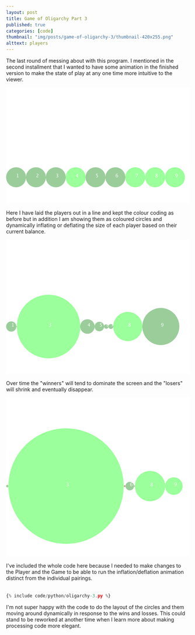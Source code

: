 ```yaml
---
layout: post
title: Game of Oligarchy Part 3
published: true
categories: [code]
thumbnail: "img/posts/game-of-oligarchy-3/thumbnail-420x255.png"
alttext: players
---
```


The last round of messing about with this program. I mentioned in the second installment that I wanted to have some animation in 
the finished version to make the state of play at any one time more intuitive to the viewer. 

![grid](/img/posts/game-of-oligarchy-3/grid-000001.png)

Here I have laid the players out in a line and kept the colour coding as before but in addition I am showing them 
as coloured circles and dynamically inflating or deflating the size of each player based on their current balance. 

![grid](/img/posts/game-of-oligarchy-3/grid-000025.png)

Over time the "winners" will tend to dominate the screen and the "losers" will shrink and eventually disappear.

![grid](/img/posts/game-of-oligarchy-3/grid-000060.png)

I've included the whole code here because I needed to make changes to the Player and the Game to be able to run the inflation/deflation 
animation distinct from the individual pairings. 

```python

{% include code/python/oligarchy-3.py %}

```

I'm not super happy with the code to do the layout of the circles and them moving around dynamically in response to the wins and losses. 
This could stand to be reworked at another time when I learn more about making processing code more elegant.

